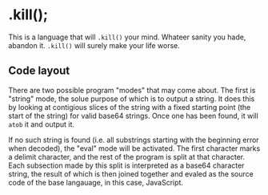 # .kill();

This is a language that will `.kill()` your mind. Whateer sanity you hade, abandon it. `.kill()` will surely make your life worse.

## Code layout

There are two possible program "modes" that may come about. The first is "string" mode, the solue purpose of which is to output a string. It does this by looking at contigious slices of the string with a fixed starting point (the start of the string) for valid base64 strings. Once one has been found, it will `atob` it and output it.

If no such string is found (i.e. all substrings starting with the beginning error when decoded), the "eval" mode will be activated. The first character marks a delimit character, and the rest of the program is split at that character. Each subsection made by this split is interpreted as a base64 character string, the result of which is then joined together and evaled as the source code of the base langauage, in this case, JavaScript.
